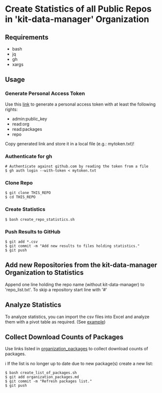 # Create Statistics of all Public Repos in 'kit-data-manager' Organization
## Requirements
- bash
- jq
- gh
- xargs

## Usage
### Generate Personal Access Token
Use this [link](https://github.com/settings/tokens) to generate a personal access token with
at least the following rights: 
- admin:public_key
- read:org
- read:packages
- repo

Copy generated link and store it in a local file (e.g.: mytoken.txt)!

### Authenticate for gh
```
# Authenticate against github.com by reading the token from a file
$ gh auth login --with-token < mytoken.txt
```
### Clone Repo
```
$ git clone THIS_REPO
$ cd THIS_REPO
```
### Create Statistics
```
$ bash create_repo_statistics.sh
```
### Push Results to GitHub
```
$ git add *.csv
$ git commit -m "Add new results to files holding statistics."
$ git push
```

## Add new Repositories from the kit-data-manager Organization to Statistics
Append one line holding the repo name (without kit-data-manager) to 'repo_list.txt'.
To skip a repository start line with '#'

## Analyze Statistics
To analyze statistics, you can import the csv files into Excel and analyze them with a pivot table
as required. (See [example](example/AnalyzeStatisticsExample.xlsx))

## Collect Download Counts of Packages
Use links listed in [organization_packages](organization_packages.md) to collect download counts
of packages. 

:information_source: If the list is no longer up to date due to new package(s) create a new list:

```
$ bash create_list_of_packages.sh
$ git add organization_packages.md
$ git commit -m "Refresh packages list."
$ git push
```

